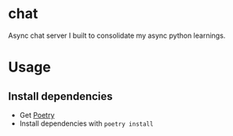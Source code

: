 # chat
Async chat server I built to consolidate my async python learnings.

# Usage
## Install dependencies
- Get [Poetry](https://python-poetry.org)
- Install dependencies with `poetry install`
